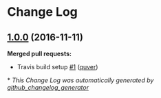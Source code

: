 # Change Log

## [1.0.0](https://github.com/quver/Queryable/tree/1.0.0) (2016-11-11)
**Merged pull requests:**

- Travis build setup [\#1](https://github.com/quver/Queryable/pull/1) ([quver](https://github.com/quver))



\* *This Change Log was automatically generated by [github_changelog_generator](https://github.com/skywinder/Github-Changelog-Generator)*